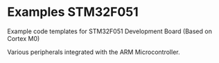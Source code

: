 # Examples STM32F051
Example code templates for STM32F051 Development Board (Based on Cortex M0)

Various peripherals integrated with the ARM Microcontroller. 
